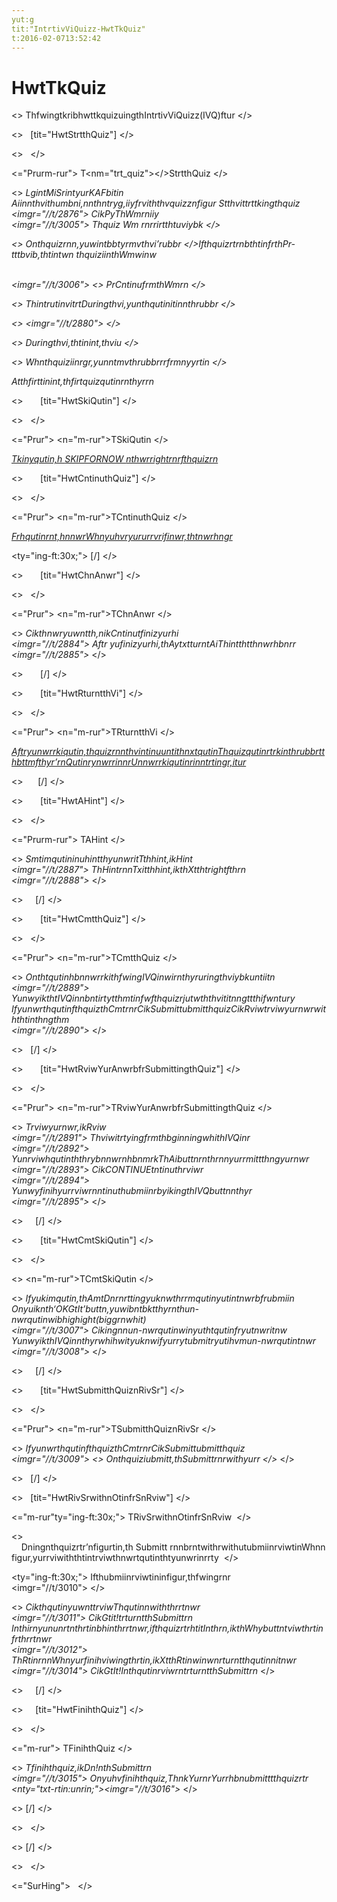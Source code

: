 ```yaml
---
yut:g
tit:"IntrtivViQuizz-HwtTkQuiz"
t:2016-02-0713:52:42
---
```


<h1>
HwtTkQuiz
</h1>

<>
ThfwingtkribhwttkquizuingthIntrtivViQuizz(IVQ)ftur
</>

<>
  [tit="HwtStrtthQuiz"]
</>

<>
 
</>

<="Prurm-rur">
T<nm="trt_quiz"></>StrtthQuiz
</>

<>
<i>
LgintMiSrintyurKAFbitin<br/>Aiinnthvithumbni,nnthntryg,iiyfrviththvquizznfigur
</i>
<i>
Stthvittrttkingthquiz <br/><imgr="//t/2876">
</i>
<i>
CikPyThWmrniiy<br/><imgr="//t/3005">
Thquiz Wm rnrrirtthtuviybk
</>

<>
Onthquizrnn,yuwintbbtyrmvthvi’rubbr
</>IfthquizrtrnbthtinfrthPr-tttbvib,thtintwn thquiziinthWmwinw

<br/><imgr="//t/3006">
</i>
<i>
<>
Pr<m>Cntinu</m>frmth<m>Wm</m>rn
</>

<>
ThintrutinvitrtDuringthvi,yunthqutinitinnthrubbr
</>

<>
<imgr="//t/2880">
</>

<>
Duringthvi,thtinint,thviu
</>

<>
Whnthquiziinrgr,yunntmvthrubbrrrfrmnyyrtin
</>
</i>

<i>
Atthfirttinint,thfirtquizqutinrnthyrrn<br/><imgr="//t/2881">
</i>
</>

<>
      [tit="HwtSkiQutin"]
</>

<>
 
</>

<="Prur">
<n="m-rur">TSkiQutin</n>
</>

<u>
<i>
Tkinyqutin,h <trng>SKIPFORNOW </trng>nthwrrightrnrfthquizrn<br/><imgr="//t/2882">
</i>
</u>

<>
      [tit="HwtCntinuthQuiz"]
</>

<>
 
</>

<="Prur">
<n="m-rur">TCntinuthQuiz</n>
</>

<u>
<i>
Frhqutinrnt,hnnwrWhnyuhvryururrvrifinwr,thtnwrhngr<br/><imgr="//t/2883">
</i>
</u>

<ty="ing-ft:30x;">
[/]
</>

<>
      [tit="HwtChnAnwr"]
</>

<>
 
</>

<="Prur">
<n="m-rur">TChnAnwr</n>
</>

<>
<i>
Cikthnwryuwntth,nik<m>Cntinu</m>tfinizyurhi<br/><imgr="//t/2884">
</i>
<i>
Aftr yufinizyurhi,th<m>Ay</m>txtturnt<m>Ai</m>Thintthtthnwrhbnrr<br/><imgr="//t/2885">
</i>
</>

<>
      [/]
</>

<>
      [tit="HwtRturntthVi"]
</>

<>
 
</>

<="Prur">
<n="m-rur">TRturntthVi</n>
</>

<u>
<i>
Aftryunwrrkiqutin,thquizrnnthvintinuuntithnxtqutinThquizqutinrtrkinthrubbrtthbttmfthyr’rnQutinrynwrrinnrUnnwrrkiqutinrinntrtingr,itur<br/><imgr="//t/2886">
</i>
</u>

<>
     [/]
</>

<>
      [tit="HwtAHint"]
</>

<>
 
</>

<="Prurm-rur">
TAHint
</>

<>
<i>
SmtimqutininuhintthyunwritTthhint,ik<m>Hint</m><br/><imgr="//t/2887">
</i>
<i>
Th<m>Hint</m>rnnTxitthhint,ikthXtthtrightfthrn<br/><imgr="//t/2888">
</i>
</>

<>
    [/]
</>

<>
      [tit="HwtCmtthQuiz"]
</>

<>
 
</>

<="Prur">
<n="m-rur">TCmtthQuiz</n>
</>

<>
<i>
OnthtqutinhbnnwrrkithfwingIVQinwirnthyruringthviybkuntiitn<br/><imgr="//t/2889">
</i>
<i>
YunwyikthtIVQinnbntirtytthmtinfwfthquizrjutwththvititnngttthifwntury
</i>
<i>
Ifyunwrthqutinfthquizth<m>Cmt</m>rnrCikSubmittubmitthquizCikRviwtrviwyurnwrwiththtinthngthm<br/><imgr="//t/2890">
</i>
</>

<>
  [/]
</>

<>
      [tit="HwtRviwYurAnwrbfrSubmittingthQuiz"]
</>

<>
 
</>

<="Prur">
<n="m-rur">TRviwYurAnwrbfrSubmittingthQuiz</n>
</>

<>
<i>
Trviwyurnwr,ikRviw<br/><imgr="//t/2891">
</i>
<i>
ThviwitrtyingfrmthbginningwhithIVQinr<br/><imgr="//t/2892">
</i>
<i>
YunrviwhqutinththrybnnwrnhbnmrkThAibuttnrnthrnnyurrmittthngyurnwr<br/><imgr="//t/2893">
</i>
<i>
Cik<m>CONTINUE</m>tntinuthrviwr<br/><imgr="//t/2894">
</i>
<i>
YunwyfinihyurrviwrnntinuthubmiinrbyikingthIVQbuttnnthyr<br/><imgr="//t/2895">
</i>
</>

<>
    [/]
</>

<>
      [tit="HwtCmtSkiQutin"]
</>

<>
 
</>

<>
<n="m-rur">TCmtSkiQutin</n>
</>

<>
<i>
Ifyukimqutin,th<m>AmtDn</m>rnrttingyuknwthrrmqutinyutintnwrbfrubmiin
</i>
<i>
Onyuiknth‘OKGtIt’buttn,yuwibntbktthyrnthun-nwrqutinwibhighight(biggrnwhit)<br/><imgr="//t/3007">
</i>
<i>
Cikingnnun-nwrqutinwinyuthtqutinfryutnwritnw
</i>
<i>
YunwyikthIVQinnthyrwhihwityuknwifyurrytubmitryutihvmun-nwrqutintnwr<br/><imgr="//t/3008">
</i>
</>

<>
    [/]
</>

<>
      [tit="HwtSubmitthQuiznRivSr"]
</>

<>
 
</>

<="Prur">
<n="m-rur">TSubmitthQuiznRivSr</n>
</>

<>
<i>
Ifyunwrthqutinfthquizth<m>Cmt</m>rnrCikSubmittubmitthquiz<br/><imgr="//t/3009">
</i>
<i>
<>
Onthquiziubmitt,th<m>Submitt</m>rnrwithyurr
</>
</i>
</>

<>
  [/]
</>

<>
  [tit="HwtRivSrwithnOtinfrSnRviw"]
</>

<="m-rur"ty="ing-ft:30x;">
<n>TRivSrwithnOtinfrSnRviw </n>
</>

<>
    Dningnthquizrtr’nfigurtin,th <m>Submitt</m> rnnbrntwithrwithutubmiinrviwtinWhnnfigur,yurrviwiththtintrviwthnwrtqutinthtyunwrinrrty 
</>

<ty="ing-ft:30x;">
Ifthubmiinrviwtininfigur,thfwingrnr<br/><imgr="//t/3010">
</>

<>
<i>
CikthqutinyuwnttrviwThqutinnwiththrrtnwr<br/><imgr="//t/3011">
</i>
<i>
Cik<m>Gtit!</m>trturntth<m>Submitt</m>rn
</i>
<i>
Inthirnyununrtnthrtinbhinthrrtnwr,ifthquizrtrhtitInthrn,ikth<m>Why</m>buttntviwthrtinfrthrrtnwr<br/><imgr="//t/3012">
</i>
<i>
ThRtinrnnWhnyurfinihviwingthrtin,ikXtthRtinwinwnrturntthqutinnitnwr<br/><imgr="//t/3014">
</i>
<i>
Cik<m>GtIt!</m>Inthqutinrviwrntrturntth<m>Submitt</m>rn
</i>
</>

<>
    [/]
</>

<>
    [tit="HwtFinihthQuiz"]
</>

<>
 
</>

<="m-rur">
TFinihthQuiz
</>

<>
<i>
Tfinihthquiz,ikDn!nth<m>Submitt</m>rn<br/><imgr="//t/3015">
</i>
<i>
Onyuhvfinihthquiz,<m>ThnkYu</m>rnrYurrhbnubmitttthquizrtr<br/><nty="txt-rtin:unrin;"><imgr="//t/3016">
</i>
</>

<>
[/]
</>

<>
 
</>

<>
[/]
</>

<>
 
</>

<="SurHing">
 
</>
